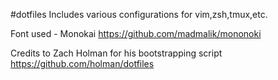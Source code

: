 #dotfiles
Includes various configurations for vim,zsh,tmux,etc.

Font used - Monokai https://github.com/madmalik/mononoki

Credits to Zach Holman for his bootstrapping script https://github.com/holman/dotfiles
